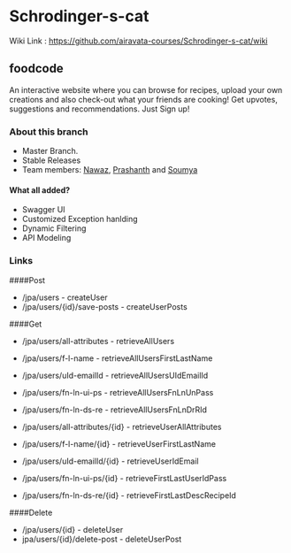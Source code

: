 # Schrodinger-s-cat

Wiki Link : https://github.com/airavata-courses/Schrodinger-s-cat/wiki

## foodcode
An interactive website where you can browse for recipes, upload your own creations and also check-out what your friends are cooking! Get upvotes, suggestions and recommendations. Just Sign up!

### About this branch
* Master Branch.
* Stable Releases
* Team members: [Nawaz](https://www.linkedin.com/in/nawazhk/), [Prashanth](https://www.linkedin.com/in/prashanth-swargam-pswargam/) and [Soumya](https://www.linkedin.com/in/jlsoumya/)

#### What all added? 
- Swagger UI
- Customized Exception hanlding
- Dynamic Filtering 
- API Modeling

### Links
####Post
- /jpa/users							- createUser
- /jpa/users/{id}/save-posts			- createUserPosts

####Get
- /jpa/users/all-attributes 			- retrieveAllUsers
- /jpa/users/f-l-name 				- retrieveAllUsersFirstLastName
- /jpa/users/uId-emailId 			- retrieveAllUsersUIdEmailId
- /jpa/users/fn-ln-ui-ps				- retrieveAllUsersFnLnUnPass
- /jpa/users/fn-ln-ds-re				- retrieveAllUsersFnLnDrRId

- /jpa/users/all-attributes/{id}		- retrieveUserAllAttributes
- /jpa/users/f-l-name/{id}			- retrieveUserFirstLastName
- /jpa/users/uId-emailId/{id}		- retrieveUserIdEmail
- /jpa/users/fn-ln-ui-ps/{id}		- retrieveFirstLastUserIdPass
- /jpa/users/fn-ln-ds-re/{id}		- retrieveFirstLastDescRecipeId

####Delete
- /jpa/users/{id}					- deleteUser
- jpa/users/{id}/delete-post			- deleteUserPost